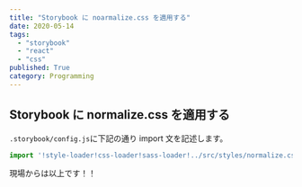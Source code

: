 ```yaml
---
title: "Storybook に noarmalize.css を適用する"
date: 2020-05-14
tags:
  - "storybook"
  - "react"
  - "css"
published: True
category: Programming
---
```


## Storybook に normalize.css を適用する

`.storybook/config.js`に下記の通り import 文を記述します。

```js
import '!style-loader!css-loader!sass-loader!../src/styles/normalize.css';
```

現場からは以上です！！
